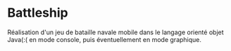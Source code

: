 # Battleship
Réalisation d'un jeu de bataille navale mobile dans le langage orienté objet Java(:( en mode console, puis éventuellement en mode graphique.
